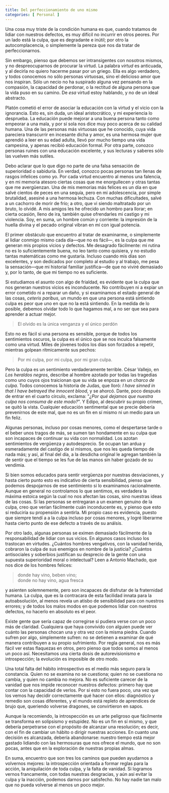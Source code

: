 ```yaml
---
title: Del perfeccionamiento de uno mismo
categories: [ Personal ]
---
```



Una cosa muy triste de la condición humana es que, cuando tratamos de lidiar
con nuestros defectos, es muy difícil no incurrir en otros peores. Por un lado
está la culpa, que es degradante e inútil; por otro la autocomplacencia, o
simplemente la pereza que nos da tratar de perfeccionarnos. 

Sin embargo, pienso que debemos ser intransigentes con
nosotros mismos, y no despreocuparnos de procurar la virtud. La palabra
*virtud* es anticuada, y al decirla no quiero hacerme pasar por un griego.
Ella es algo verdadero, y todos conocemos no sólo personas virtuosas, sino
el delicioso amor que nos inspiran. Sólo un necio no ha suspirado alguna vez
pensando en la compasión, la capacidad de perdonar, o la rectitud de alguna
persona que la vida puso en su camino. De *esa* virtud estoy hablando,
y no de un ideal abstracto.

Platón cometió el error de asociar la educación con la virtud y el vicio con la
ignorancia. Esto es, sin duda, un ideal aristocrático, y mi experiencia lo
desprueba. La educación puede mejorar a una buena persona tanto como empeorar a
una mala, y por sí sola nos dice muy poco acerca de su calidad humana. Una de
las personas más virtuosas que he conocido, cuya vida pareciera transcurrir en
incesante dicha y amor, es una
hermosa mujer que aprendió a leer en su edad adulta, llevó por mucho tiempo una
vida campesina, y apenas recibió educación formal. Por otra parte, conozco
personas ruines con una educación excelente, y sus lecturas y saberes sólo
las vuelven más sutiles.

Debo aclarar que lo que digo no parte de una falsa sensación de superioridad o
sabiduría. En verdad, conozco pocas personas tan llenas de rasgos infelices
como yo. Por cada virtud encuentro al menos una falencia, y en mi memoria
atesoro ciertas cosas que me enorgullecen y otras tantas que me avergüenzan.
Una de mis memorias más felices es un día en que salvé cientos de peces en una
sequía, pero en mi adolescencia, por simple brutalidad, asesiné a una hermosa
lechuza. Con muchas dificultades, salvé a un cachorro de morir de frío; a otro,
que vi siendo maltratado por un bruto, lo olvidé. A mis amigos les he ofrecido
un hombro para llorar; en cierta ocasión, lleno de ira, también quise
ofrendarles mi castigo y mi violencia. Soy, en suma, un hombre común y
corriente: la impresión de la huella divina y el pecado original vibran en mí
con igual potencia. 

El primer obstáculo que encuentro al tratar de examinarme, o simplemente al
lidiar conmigo mismo cada día—que no es fácil—, es la culpa que me generan
mis propios vicios y defectos. Me desagrado fácilmente: mi rutina no es lo
suficientemente buena, no leo tanto como quisiera, y no estudio tantas
matemáticas como me gustaría. Incluso cuando mis días son excelentes, y son
dedicados por completo al estudio y al trabajo, me pesa la sensación—que mi
historial familiar justifica—de que no viviré demasiado y, por lo tanto, de
que mi tiempo no es suficiente. 

Si estudiamos el asunto con algo de frialdad, es evidente que la culpa que
nos generan nuestros vicios es inconducente. No contribuyen ni a expiar un
error cometido ni a reparar un daño, y si examinamos el estado general de las
cosas, *ceteris paribus*, un mundo en que una persona está sintiendo
culpa es peor que uno en que no la está sintiendo. En la medida de lo posible,
debemos olvidar todo lo que hagamos mal, a no ser que sea para aprender a
actuar mejor.

> El olvido es la única venganza y el único perdón

Esto no es fácil si una persona es sensible, porque de todos los sentimientos
oscuros, la culpa es el único que se nos inculca falsamente como una virtud.
Miles de jóvenes todos los días son forzados a repetir, mientras golpean
rítmicamente sus pechos:

> Por mi culpa, por mi culpa,
> por mi gran culpa.

Pero la culpa es un sentimiento verdaderamente terrible. César Vallejo, en
*Los heraldos negros*, describe al hombre azotado por todas las
tragedias como uno cuyos ojos traicionan que su vida se enpoza en un
*charco de culpa*. Todos conocemos la historia de Judas, que lloró:
*I have sinned in that I have betrayed the innocent blood*, y se ahorcó.
Dante, poco después de entrar en el cuarto círculo, exclama: "*¿Por qué
dejamos que nuestra culpa nos consuma de este modo?*". Y Edipo, al descubrir su
propio crimen, se quitó la vista. Cualquier educación sentimental que se precie
debería prevenirnos de este mal, que no es un fin en sí mismo ni un medio para un
fin feliz.

Algunas personas, incluso por cosas menores, como el despertarse tarde o el
beber unos tragos de más, se sumen tan hondamente en su culpa que son incapaces
de continuar su vida con normalidad. Los azotan sentimientos de vergüenza y
autodesprecio. Se ocupan tan ardua y esmeradamente del castigo de sí mismos,
que nos les queda tiempo de nada más; y así, al final del día, a la desdicha
original le agregan también la de sentir que el tiempo se les fue de las manos
sin haber gozado de su vendimia.

Si bien somos educados para sentir vergüenza por nuestras desviaciones, y hasta
cierto punto esto es indicativo de cierta sensibilidad, pienso que podemos
despojarnos de ese sentimiento si lo examinamos racionalmente. 
Aunque en general no controlamos lo que sentimos, es verdadera la máxima
estoica según la cual no nos afectan las cosas, sino nuestras ideas de las
cosas. Si las personas se entregaran a un examen genuino de la culpa, creo que
verían fácilmente cuán inconducente es, y pienso que esto sí reduciría su
propensión a sentirla. Mi propio caso es evidencia, puesto que siempre tendí a
a la culpa incluso por cosas menores, y logré liberarme hasta cierto punto de
ese defecto a través de su análsis.

Por otro lado, algunas personas se eximen demasiado fácilmente de la
responsabilidad de lidiar con sus vicios. En algunos casos incluso los
trastocan en virtudes. ¿Cuántos hombres vengativos, con la vanidad herida,
cobraron la culpa de sus enemigos en nombre de la justicia? ¿Cuántos
antisociales y soberbios justifican su desprecio de la gente con una supuesta
superioridad moral o intelectual? Leen a Antonio Machado, que nos dice de los
hombres felices:

> donde hay vino, beben vino;<br>
> donde no hay vino, agua fresca

y asienten solemnemente, pero son incapaces de disfrutar de la fraternidad
humana. La culpa, que es la contracara de esta facilidad innata para la
autoabsolución, al menos revela un atisbo de sensibilidad para con nuestros
errores; y de todos los malos modos en que podemos lidiar con nuestros
defectos, no hacerlo en absoluto es el peor. 

Existe gente que sería capaz de corregirse si pudiera verse con un poco más de
claridad. Cualquiera que haya convivido con alguien puede ver cuánto las
personas chocan una y otra vez con la misma piedra. Cuando sufren por algo,
simplemente sufren: no se detienen a examinar de qué manera contribuyen a su
propio sufrimiento. Por regla general, nos es más fácil ver estas flaquezas en
otros, pero pienso que todos somos al menos un poco así. Necesitamos una cierta 
dosis de autorevisionismo e introspección; la evolución es imposible de otro modo.

Una total falta del hábito introspectivo es el medio más seguro para la
constancia. Quien no se examina no se cuestiona; quien no se cuestiona no
cambia, y quien no cambia no mejora. No es suficiente carecer de la vanidad que
nos impide reconocer nuestros defectos: primero hay que contar con la capacidad
de verlos. Por si esto no fuera poco, una vez que los vemos hay decidir
correctamente qué hacer con ellos: diagnóstico y remedio son cosas diferentes,
y el mundo está repleto de aprendices de brujo que, queriendo volverse
dragones, se convirtieron en sapos.

Aunque la recomiendo, la introspección es un arte peligroso que fácilmente se
transforma en solipsismo y estupidez. No es un fin en sí mismo, y que debería
perpetrarse con el propósito de alcanzar una resolución; es decir, con el fin
de cambiar un hábito o dirigir nuestras acciones. En cuanto una decisión es
alcanzada, debería abandonarse: nuestro tiempo está mejor gastado lidiando con
las hermosuras que nos ofrece el mundo, que no son pocas, antes que en la
exploración de nuestras propias almas.

En suma, encuentro que son tres los caminos que pueden ayudarnos a volvernos
mejores: la introspección orientada a formar reglas para la acción, la
aniquilación de toda culpa, y la falta de vanidad. Si logramos vernos
francamente, con todas nuestras desgracias, y aún así evitar la culpa y la
inacción, podemos darnos por satisfecho. No hay nadie tan malo que no pueda
volverse al menos un poco mejor.



















